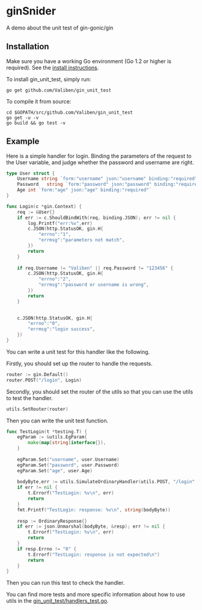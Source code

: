 # ginSnider

A demo about the unit test of gin-gonic/gin

## Installation

Make sure you have a working Go environment (Go 1.2 or higher is required).
See the [install instructions](http://golang.org/doc/install.html).

To install gin_unit_test, simply run:

    go get github.com/Valiben/gin_unit_test

To compile it from source:

    cd $GOPATH/src/github.com/Valiben/gin_unit_test
    go get -u -v
    go build && go test -v

## Example

Here is a simple handler for login. Binding the parameters of the request to the User variable, and judge whether
 the password and username are right.

```go
type User struct {
	Username string `form:"username" json:"username" binding:"required"`
	Password   string `form:"password" json:"password" binding:"required"`
	Age int `form:"age" json:"age" binding:"required"`
}
```
```go
func Login(c *gin.Context) {
	req := &User{}
	if err := c.ShouldBindWith(req, binding.JSON); err != nil {
		log.Printf("err:%v",err)
		c.JSON(http.StatusOK, gin.H{
			"errno":"1",
			"errmsg":"parameters not match",
		})
		return
	}
	
	if req.Username != "Valiben" || req.Password != "123456" {
		c.JSON(http.StatusOK, gin.H{
			"errno":"2",
			"errmsg":"password or username is wrong",
		})
		return
	}
	

	c.JSON(http.StatusOK, gin.H{
		"errno":"0",
		"errmsg":"login success",
	})
}
```

You can write a unit test for this handler like the following.

Firstly, you should set up the router to handle the requests.

```go
router := gin.Default()
router.POST("/login", Login)
```
Secondly, you should set the router of the utils so that you can use the utils to test the handler.

```go
utils.SetRouter(router)
```
Then you can write the unit test function.

```go
func TestLogin(t *testing.T) {
	egParam := &utils.EgParam{
		make(map[string]interface{}),
	}
	
	egParam.Set("username", user.Username)
	egParam.Set("password", user.Password)
	egParam.Set("age", user.Age)
	
	bodyByte,err := utils.SimulateOrdinaryHandler(utils.POST, "/login", utils.Json, egParam)
	if err != nil {
		t.Errorf("TestLogin: %v\n", err)
		return
	}
	fmt.Printf("TestLogin: response: %v\n", string(bodyByte))
	
	resp := OrdinaryResponse{}
	if err := json.Unmarshal(bodyByte, &resp); err != nil {
		t.Errorf("TestLogin: %v\n", err)
		return
	}
	if resp.Errno != "0" {
		t.Errorf("TestLogin: response is not expected\n")
		return
	}
}
````

Then you can run this test to check the handler.

You can find more tests and more specific information about how to use utils in the [gin_unit_test/handlers_test.go](https://github.com/Valiben/gin_unit_test/handlers_test.go).
